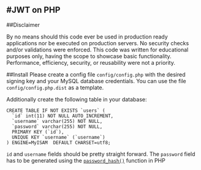 #JWT on PHP
 ---
 ##Disclaimer

By no means should this code ever be used in production ready applications nor be executed on production servers. No security checks and/or validations were enforced. This code was written for educational purposes only, having the scope to showcase basic functionality. Performance, efficiency, security, or reusability were not a priority.

##Install
Please create a config file `config/config.php` with the desired signing key and your MySQL database credentials.  You can use the file `config/config.php.dist` as a template.

Additionally create the following table in your database:

```
CREATE TABLE IF NOT EXISTS `users` (
  `id` int(11) NOT NULL AUTO_INCREMENT,
  `username` varchar(255) NOT NULL,
  `password` varchar(255) NOT NULL,
  PRIMARY KEY (`id`),
  UNIQUE KEY `username` (`username`)
) ENGINE=MyISAM  DEFAULT CHARSET=utf8;
```

`id` and `username` fields should be pretty straight forward.  The `password` field has to be generated using the [`password_hash()`](http://php.net/manual/en/function.password-hash.php) function in PHP 